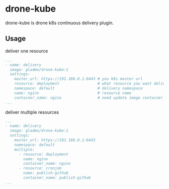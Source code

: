 # drone-kube
drone-kube is drone k8s continuous delivery plugin.

## Usage
deliver one resource
```yaml
...
- name: delivery
  image: gladmo/drone-kube:1
  settings:
    master_url: https://192.168.0.1:6443 # you k8s master url
    resource: deployment                 # what resource you want delivery
    namespace: default                   # delivery namespace
    name: nginx                          # resource name
    container_name: nginx                # need update image container_name, default: deploy.Spec.Template.Spec.Containers[0]
...
```

deliver multiple resources
```yaml
...
- name: delivery
  image: gladmo/drone-kube:1
  settings:
    master_url: https://192.168.0.1:6443
    namespace: default
    multiple:
      - resource: deployment
        name: nginx
        container_name: nginx
      - resource: cronjob
        name: publish-github
        container_name: publish-github
...
```